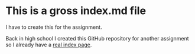 # This is a gross index.md file

I have to create this for the assignment.

Back in high school I created this GitHub repository for another assignment so I already have a [real index page](coltonhix.github.io/index-old).
